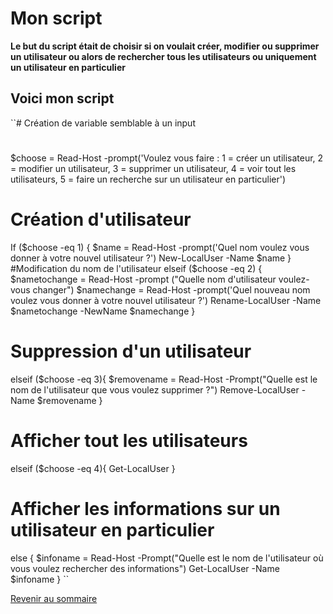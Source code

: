 # Mon script 

__Le but du script était de choisir si on voulait créer, modifier ou supprimer un utilisateur ou alors de rechercher tous les utilisateurs ou uniquement un utilisateur en particulier__

## Voici mon script 

``# Création de variable semblable à un input
# 
$choose = Read-Host -prompt('Voulez vous faire : 1 = créer un utilisateur, 2 = modifier un utilisateur, 3 = supprimer un utilisateur, 4 = voir tout les utilisateurs,  5 = faire un recherche sur un utilisateur en particulier')


# Création d'utilisateur 
If ($choose -eq 1)
{
    $name = Read-Host -prompt('Quel nom voulez vous donner à votre nouvel utilisateur ?')
    New-LocalUser -Name $name 
}
#Modification du nom de l'utilisateur
elseif ($choose -eq 2)
{
    $nametochange = Read-Host -prompt ("Quelle nom d'utilisateur voulez-vous changer")
    $namechange = Read-Host -prompt('Quel nouveau nom voulez vous donner à votre nouvel utilisateur ?')
    Rename-LocalUser -Name $nametochange -NewName $namechange 
}
# Suppression d'un utilisateur
elseif ($choose -eq 3){
    $removename = Read-Host -Prompt("Quelle est le nom de l'utilisateur que vous voulez supprimer ?")
    Remove-LocalUser -Name $removename
} 
# Afficher tout les utilisateurs
elseif ($choose -eq 4){
    Get-LocalUser
}
# Afficher les informations sur un utilisateur en particulier
else {
    $infoname = Read-Host -Prompt("Quelle est le nom de l'utilisateur où vous voulez rechercher des informations")
    Get-LocalUser -Name $infoname
}
``

[Revenir au sommaire](https://github.com/kevinguyodo/Powershell/blob/main/README.md)
